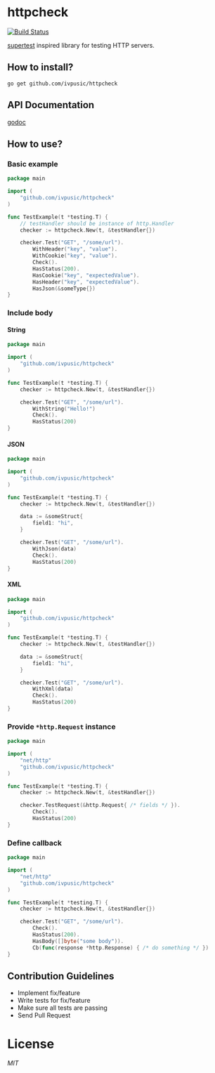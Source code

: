 # httpcheck
[![Build Status](https://travis-ci.org/ivpusic/httpcheck.svg?branch=master)](https://travis-ci.org/ivpusic/httpcheck)

[supertest](https://github.com/visionmedia/supertest) inspired library for testing HTTP servers.

## How to install?
```
go get github.com/ivpusic/httpcheck
```

## API Documentation
[godoc](https://godoc.org/github.com/ivpusic/httpcheck)

## How to use?

### Basic example
```Go
package main

import (
	"github.com/ivpusic/httpcheck"
)

func TestExample(t *testing.T) {
	// testHandler should be instance of http.Handler
	checker := httpcheck.New(t, &testHandler{})

	checker.Test("GET", "/some/url").
		WithHeader("key", "value").
		WithCookie("key", "value").
		Check().
		HasStatus(200).
		HasCookie("key", "expectedValue").
		HasHeader("key", "expectedValue").
		HasJson(&someType{})
}
```

### Include body

#### String
```Go
package main

import (
	"github.com/ivpusic/httpcheck"
)

func TestExample(t *testing.T) {
	checker := httpcheck.New(t, &testHandler{})

	checker.Test("GET", "/some/url").
		WithString("Hello!")
		Check().
		HasStatus(200)
}
```

#### JSON
```Go
package main

import (
	"github.com/ivpusic/httpcheck"
)

func TestExample(t *testing.T) {
	checker := httpcheck.New(t, &testHandler{})

	data := &someStruct{
		field1: "hi",
	}

	checker.Test("GET", "/some/url").
		WithJson(data)
		Check().
		HasStatus(200)
}
```

#### XML
```Go
package main

import (
	"github.com/ivpusic/httpcheck"
)

func TestExample(t *testing.T) {
	checker := httpcheck.New(t, &testHandler{})

	data := &someStruct{
		field1: "hi",
	}

	checker.Test("GET", "/some/url").
		WithXml(data)
		Check().
		HasStatus(200)
}

```
### Provide ``*http.Request`` instance
```Go
package main

import (
	"net/http"
	"github.com/ivpusic/httpcheck"
)

func TestExample(t *testing.T) {
	checker := httpcheck.New(t, &testHandler{})

	checker.TestRequest(&http.Request{ /* fields */ }).
		Check().
		HasStatus(200)
}
```

### Define callback
```Go
package main

import (
	"net/http"
	"github.com/ivpusic/httpcheck"
)

func TestExample(t *testing.T) {
	checker := httpcheck.New(t, &testHandler{})

	checker.Test("GET", "/some/url").
		Check().
		HasStatus(200).
		HasBody([]byte("some body")).
		Cb(func(response *http.Response) { /* do something */ })
}
```

## Contribution Guidelines
- Implement fix/feature
- Write tests for fix/feature
- Make sure all tests are passing
- Send Pull Request

# License
*MIT*
